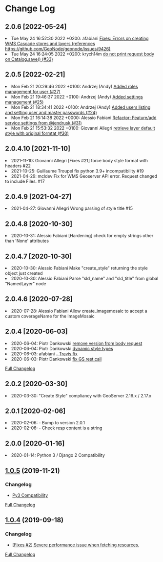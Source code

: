
# Change Log

## 2.0.6 [2022-05-24]

<li> Tue May 24 16:52:30 2022 +0200: afabiani <a href=https://github.com/GeoNode/geoserver-restconfig/commit/a023ff5f0c808aece1aeebfe2af474f1eab7c84e target=blank>Fixes: Errors on creating WMS Cascade stores and layers (references https://github.com/GeoNode/geonode/issues/9426)</a></li>
<li> Tue May 24 16:24:05 2022 +0200: krych14m <a href=https://github.com/GeoNode/geoserver-restconfig/commit/d00cb5308c04865fa068c4243c18a2dfffc8fb99 target=blank>do not print request body on Catalog.save() (#33)</a></li>

## 2.0.5 [2022-02-21]

<li> Mon Feb 21 20:29:46 2022 +0100: Andrzej (Andy) <a href=https://github.com/GeoNode/geoserver-restconfig/commit/18fdf31950bd78f814b91ea539389ea6086e1616 target=blank>Added roles management for user (#27)</a></li>
<li> Mon Feb 21 19:46:37 2022 +0100: Andrzej (Andy) <a href=https://github.com/GeoNode/geoserver-restconfig/commit/301be5da502eb7a5db433a1a5831ab12ee2ae9ff target=blank>Added settings management (#25)</a></li>
<li> Mon Feb 21 18:34:41 2022 +0100: Andrzej (Andy) <a href=https://github.com/GeoNode/geoserver-restconfig/commit/ff8b6453ae2289e35ddee2b3a11b6bac33f06c08 target=blank>Added users listing and setting user and master passwords (#24)</a></li>
<li> Mon Feb 21 16:14:38 2022 +0000: Alessio Fabiani <a href=https://github.com/GeoNode/geoserver-restconfig/commit/c2b733c50739dc08e5db2257fbf44cf6cdeb4fc1 target=blank>Refactor: Feature/add service settings from @jendrusk (#31)</a></li>
<li> Mon Feb 21 15:53:32 2022 +0100: Giovanni Allegri <a href=https://github.com/GeoNode/geoserver-restconfig/commit/857c48accb412413e96c172830422570c947429c target=blank>retrieve layer default style with original formtat (#30)</a></li>

## 2.0.4.10 [2021-11-10]

<li> 2021-11-10: Giovanni Allegri [Fixes #21] force body style format with headers #22</li>
<li> 2021-10-25: Guillaume Troupel fix python 3.9+ incompatibility #19</li>
<li> 2021-04-29: mcldev Fix for WMS Geoserver API error. Request changed to include Files. #17</li>

## 2.0.4.9 [2021-04-27]

<li> 2021-04-27: Giovanni Allegri Wrong parsing of style title #15</li>

## 2.0.4.8 [2020-10-30]

<li> 2020-10-31: Alessio Fabiani [Hardening] check for empty strings other than 'None' attributes</li>

## 2.0.4.7 [2020-10-30]

<li> 2020-10-30: Alessio Fabiani Make "create_style" returning the style object just created</li>
<li> 2020-10-30: Alessio Fabiani Parse "sld_name" and "sld_title" from global "NamedLayer" node</li>

## 2.0.4.6 [2020-07-28]

<li> 2020-07-28: Alessio Fabiani Allow create_imagemosaic to accept a custom coverageName for the ImageMosaic

## 2.0.4 [2020-06-03]

<li> 2020-06-04: Piotr Dankowski <a href="https://github.com/GeoNode/geoserver-restconfig/commit/22d9a6822f08204f0ea09004cc011fcaed0dacf4" target="blank"> remove version from body request</a></li> 
<li> 2020-06-04: Piotr Dankowski <a href="https://github.com/GeoNode/geoserver-restconfig/commit/c088564bcb3d0083ad09c80a759d5374cd82d58f" target="blank"> dynamic style types</a></li> 
<li> 2020-06-03: afabiani <a href="https://github.com/GeoNode/geoserver-restconfig/commit/8bc81f7e9dfa6dae320df92845bbeaae2e8ea42c" target="blank">  - Travis fix</a></li>
<li> 2020-06-03: Piotr Dankowski <a href="https://github.com/GeoNode/geoserver-restconfig/commit/33db14fe6a384c00c3dfa1c5905ad9a8a5cda35a" target="blank"> fix GS rest call</a></li>

[Full Changelog](https://github.com/GeoNode/geoserver-restconfig/compare/2.0.2...2.0.4)

## 2.0.2 [2020-03-30]

<li> 2020-03-30: "Create Style" compliancy with GeoServer 2.16.x / 2.17.x</li>

## 2.0.1 [2020-02-06]

<li> 2020-02-06: - Bump to version 2.0.1 </li>
<li> 2020-02-06: - Check resp content is a string</li>

## 2.0.0 [2020-01-16]
<li> 2020-01-14: Python 3 / Django 2 Compatibility</li>

## [1.0.5](https://github.com/GeoNode/geoserver-restconfig/releases/tag/1.0.5) (2019-11-21)

### Changelog

* [Py3 Compatibility](https://github.com/GeoNode/geoserver-restconfig/commit/efbbeeca70b0a47cb55d745a137890dabee9f698)

[Full Changelog](https://github.com/GeoNode/geoserver-restconfig/compare/1.0.4...1.0.5)

## [1.0.4](https://github.com/GeoNode/geoserver-restconfig/releases/tag/1.0.4) (2019-09-18)

### Changelog

* [[Fixes #2] Severe performance issue when fetching resources.](https://github.com/GeoNode/geoserver-restconfig/commit/9b9e25da41045f0c289a9e27478e2837572f95c2)

[Full Changelog](https://github.com/GeoNode/geoserver-restconfig/compare/1.0.3...1.0.4)
